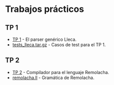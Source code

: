 Trabajos prácticos
==================

TP 1
----

* [TP 1](files/tp1.pdf) - El parser genérico Lleca.
* [tests_lleca.tar.gz](files/tests_lleca.tar.gz) - Casos de test para el TP 1.

TP 2
----

* [TP 2](files/tp2.pdf) - Compilador para el lenguaje Remolacha.
* [remolacha.ll](files/remolacha.ll) - Gramática de Remolacha.

